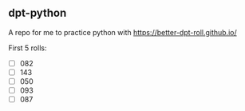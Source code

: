 ## dpt-python
A repo for me to practice python with https://better-dpt-roll.github.io/

First 5 rolls:
- [  ] 082
- [  ] 143
- [  ] 050
- [  ] 093
- [  ] 087
